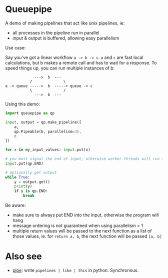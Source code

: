 # Queuepipe

A demo of making pipelines that act like unix pipelines, ie:

- all processes in the pipeline run in parallel
- input & output is buffered, allowing easy parallelism

Use case:

Say you've got a linear workflow `a -> b -> c`. `a` and `c` are fast local
calculations, but b makes a remote call and has to wait for a response. To speed
things up, you can run multiple instances of b:

```
             --->  b  ---
           /              \
a -> queue ----->  b  -----> queue -> c
           \              /
             --->  b  ---
```

Using this demo:

```py
import queuepipe as qp

input, output = qp.make_pipeline([
    a,
    qp.Pipeable(b, parallelism=3),
    c
])

for x in my_input_values: input.put(x)

# you must signal the end of input, otherwise worker threads will run forever
input.put(qp.END)

# optionally get output
while True:
    y = output.get()
    print(y)
    if y is qp.END:
        break
```


Be aware:

- make sure to always put END into the input, otherwise the program will hang
- message ordering is not guaranteed when using parallelism > 1
- multiple return values will be passed to the next function as a list of those
  values, ie. for `return a, b`, the next function will be passed `[a, b]`


# Also see
- [pipe](https://pypi.org/project/pipe/): write `pipelines | like | this` in
  python. Synchronous.
